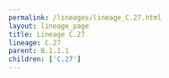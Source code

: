 ```yaml
---
permalink: /lineages/lineage_C.27.html
layout: lineage_page
title: Lineage C.27
lineage: C.27
parent: B.1.1.1
children: ['C.27']
---
```

